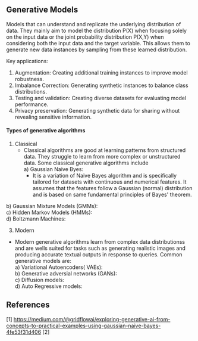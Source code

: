 ## Generative Models
Models that can understand and replicate the underlying distribution of data. They mainly aim to model the distribution P(X) when focusing solely on the input data or the joint probability distribution P(X,Y) when considering both the input data and the target variable. This allows them to generate new data instances by sampling from these learned distribution.

Key applications:
1) Augmentation: Creating additional training instances to improve model robustness.
2) Imbalance Correction: Generating synthetic instances to balance class distributions.
3) Testing and validation: Creating diverse datasets for evaluating model performance.
4) Privacy preservation: Generating synthetic data for sharing without revealing sensitive information.

#### Types of generative algorithms
1) Classical
   - Classical algorithms are good at learning patterns from structured data. They struggle to learn from more complex or unstructured data. Some classical generative algorithms include <br />
a) Gaussian Naive Byes: <br />
      - It is a variation of Naive Bayes algorithm and is specifically tailored for datasets with continuous and numerical features. It assumes that the features follow a Gaussian (normal) distribution and is based on same fundamental principles of Bayes' theorem. 


b) Gaussian Mixture Models (GMMs): <br />
c) Hidden Markov Models (HMMs): <br />
d) Boltzmann Machines: <br />

3) Modern
- Modern generative algorithms learn from complex data distributionss and are wells suited for tasks such as generating realistic images and producing accurate textual outputs in response to queries. Common generative models are: <br />
a) Variational Autoencoders( VAEs): <br />
b) Generative adversial networks (GANs): <br />
c) Diffusion models: <br />
d) Auto Regressive models:  <br />


## References
[1] https://medium.com/@gridflowai/exploring-generative-ai-from-concepts-to-practical-examples-using-gaussian-naive-bayes-4fe53f31d406
[2] 
